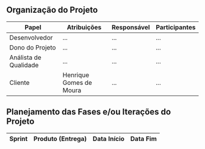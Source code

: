 ## Organização do Projeto

| Papel | Atribuições | Responsável | Participantes
|-------                    |-------------              |-------------  |--------------
| Desenvolvedor             | ...                       | ...           | ...
| Dono do Projeto           | ...                       | ...           | ...
| Análista de Qualidade     | ...                       | ...           | ...
| Cliente                   | Henrique Gomes de Moura   | ...           | ... 

## Planejamento das Fases e/ou Iterações do Projeto

| Sprint | Produto (Entrega) | Data Início | Data Fim
|--------|-------------------|-------------|---------